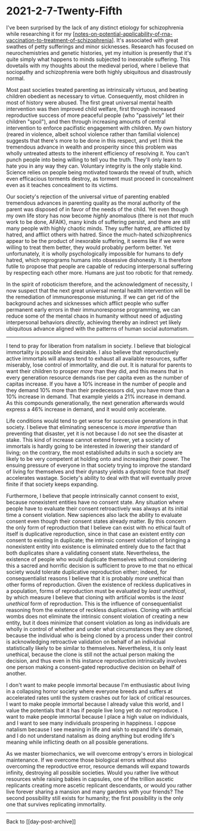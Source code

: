 # 2021-2-7-Twenty-Fifth

I've been surprised by the lack of any distinct etiology for schizophrenia while researching it for my [[notes-on-potential-applicability-of-rna-vaccination-to-treatment-of-schizophrenia]].  It's associated with great swathes of petty sufferings and minor sicknesses.  Research has focused on neurochemistries and genetic histories, yet my intuition is presently that it's quite simply what happens to minds subjected to inexorable suffering.  This dovetails with my thoughts about the medieval period, where I believe that sociopathy and schizophrenia were both highly ubiquitous and disastrously normal.

Most past societies treated parenting as intrinsically virtuous, and beating children obedient as necessary to virtue.  Consequently, most children in most of history were abused.  The first great universal mental health intervention was then improved child welfare, first through increased reproductive success of more peaceful people (who "passively" let their children "spoil"), and then through increasing amounts of central intervention to enforce pacifistic engagement with children.  My own history (reared in violence, albeit school violence rather than familial violence) suggests that there's more to be done in this respect, and yet I think the tremendous advance in wealth and prosperity since this problem was wholly untreated attests to the inherent efficiency of resolving it.  You can't punch people into being willing to tell you the truth.  They'll only learn to hate you in any way they can.  Voluntary integrity is the only stable kind.  Science relies on people being motivated towards the reveal of truth, which even efficacious torments destroy, as torment must proceed in concealment even as it teaches concealment to its victims.

Our society's rejection of the universal virtue of parenting enabled tremendous advances in parenting quality as the moral authority of the parent was disposed of in favor of the needs of the child.  Yet even though my own life story has now become *highly* anomalous (there is not *that* much work to be done, AFAIK), many kinds of suffering persist, and there are still many people with highly chaotic minds.  They suffer hatred, are afflicted by hatred, and afflict others with hatred.  Since the much-hated schizophrenics appear to be the product of inexorable suffering, it seems like if we were willing to treat them better, they would probably perform better.  Yet unfortunately, it is wholly psychologically impossible for humans to defy hatred, which reprograms humans into obsessive dishonesty.  It is therefore futile to propose that people are capable of reducing interpersonal suffering by respecting each other more.  Humans are just too robotic for that remedy.

In the spirit of roboticism therefore, and the acknowledgment of necessity, I now suspect that the next great universal mental health intervention will be the remediation of immunoresponse mistuning.  If we can get rid of the background aches and sicknesses which afflict people who suffer permanent early errors in their immunoresponse programming, we can reduce some of the mental chaos in humanity without need of adjusting interpersonal behaviors *directly*, achieving thereby an indirect yet likely ubiquitous advance aligned with the patterns of human social automatism.

---
I tend to pray for liberation from natalism in society.  I believe that biological immortality is possible and desirable.  I also believe that reproductively active immortals will always tend to exhaust all available resources, suffer miserably, lose control of immortality, and die out.  It is natural for parents to want their children to prosper *more* than they did, and this means that in every generation resource demands rise per capita even as the number of capitas increase.  If you have a 10% increase in the number of people and they demand 10% more than their predecessors did, you have more than a 10% increase in demand.  That example yields a 21% increase in demand.  As this compounds generationally, the next generation afterwards would express a 46% increase in demand, and it would only accelerate.

Life conditions would tend to get worse for successive generations in that society.  I believe that eliminating senescence is *more imperative* than preventing that disaster, yet it is not because I do not see the disaster at stake.  This kind of increase cannot extend forever, yet a society of immortals is hardly going to be interested in *lowering* their standard of living; on the contrary, the most established adults in such a society are likely to be very competent at holding onto and increasing their power.  The ensuing pressure of everyone in that society trying to improve the standard of living for themselves and their dynasty yields a dystopic force that *itself* accelerates wastage.  Society's ability to deal with that will eventually prove finite if that society keeps expanding.

Furthermore, I believe that people intrinsically cannot consent to exist, because nonexistent entities have no consent state.  Any situation where people have to evaluate their consent retroactively was always at its initial time a consent violation.  New sapiences also lack the ability to evaluate consent even though their consent states already matter.  By this concern the only form of reproduction that I believe can exist with no ethical fault of itself is duplicative reproduction, since in that case an existent entity *can* consent to existing in duplicate; the intrinsic consent violation of bringing a nonexistent entity into existence is eliminated entirely due to the fact that both duplicates share a validating consent state.  Nevertheless, the existence of people who would duplicate themselves without considering this a sacred and horrific decision is sufficient to prove to me that no ethical society would tolerate duplicative reproduction either; indeed, for consequentialist reasons I believe that it is probably *more* unethical than other forms of reproduction.  Given the existence of reckless duplicatives in a population, forms of reproduction must be evaluated by *least unethical*, by which measure I believe that cloning with artificial wombs is the *least unethical* form of reproduction.  This is the influence of consequentialist reasoning from the existence of reckless duplicatives.  Cloning with artificial wombs does not eliminate the intrinsic consent violation of creating a new entity, but it does minimize that consent violation as long as individuals are wholly in control of whether and under what circumstances they are cloned, because the individual who is being cloned by a process under their control is acknowledging retroactive validation on behalf of an individual statistically likely to be similar to themselves.  Nevertheless, it is only least unethical, because the clone is still not the actual person making the decision, and thus even in this instance reproduction intrinsically involves one person making a consent-gated reproductive decision on behalf of another.

I don't want to make people immortal because I'm enthusiastic about living in a collapsing horror society where everyone breeds and suffers at accelerated rates until the system crashes out for lack of critical resources.  I want to make people immortal because I already value this world, and I value the potentials that it has if people live long yet do *not* reproduce.  I want to make people immortal because I place a high value on individuals, and I want to see many individuals prospering in happiness.  I oppose natalism because I see meaning in life and wish to expand life's domain, and I do not understand natalism as doing anything but eroding life's meaning while inflicting death on all possible generations.

As we master biomechanics, we will overcome entropy's errors in biological maintenance.  If we overcome those biological errors without also overcoming the reproductive error, resource demands will expand towards infinity, destroying all possible societies.  Would you rather live without resources while raising babies in capsules, one of the trillion ascetic replicants creating more ascetic replicant descendants, or would you rather live forever sharing a mansion and many gardens with your friends?  The second possibility still exists for humanity; the first possibility is the only one that survives replicating immortality.

---
Back to [[day-post-archive]]

[//begin]: # "Autogenerated link references for markdown compatibility"
[notes-on-potential-applicability-of-rna-vaccination-to-treatment-of-schizophrenia]: notes-on-potential-applicability-of-rna-vaccination-to-treatment-of-schizophrenia "Notes on Potential Applicability of RNA Vaccination to Treatment of Schizophrenia"
[//end]: # "Autogenerated link references"